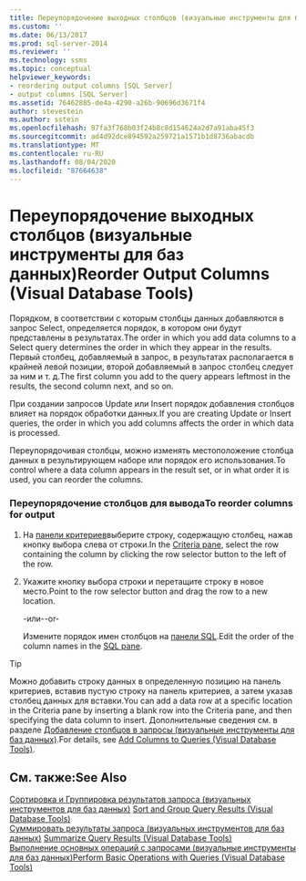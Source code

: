```yaml
---
title: Переупорядочение выходных столбцов (визуальные инструменты для баз данных) | Документация Майкрософт
ms.custom: ''
ms.date: 06/13/2017
ms.prod: sql-server-2014
ms.reviewer: ''
ms.technology: ssms
ms.topic: conceptual
helpviewer_keywords:
- reordering output columns [SQL Server]
- output columns [SQL Server]
ms.assetid: 76462885-de4a-4290-a26b-90696d3671f4
author: stevestein
ms.author: sstein
ms.openlocfilehash: 97fa3f768b03f24b8c8d154624a2d7a91aba45f3
ms.sourcegitcommit: ad4d92dce894592a259721a1571b1d8736abacdb
ms.translationtype: MT
ms.contentlocale: ru-RU
ms.lasthandoff: 08/04/2020
ms.locfileid: "87664638"
---
```

# <a name="reorder-output-columns-visual-database-tools"></a><span data-ttu-id="0792f-102">Переупорядочение выходных столбцов (визуальные инструменты для баз данных)</span><span class="sxs-lookup"><span data-stu-id="0792f-102">Reorder Output Columns (Visual Database Tools)</span></span>
  <span data-ttu-id="0792f-103">Порядком, в соответствии с которым столбцы данных добавляются в запрос Select, определяется порядок, в котором они будут представлены в результатах.</span><span class="sxs-lookup"><span data-stu-id="0792f-103">The order in which you add data columns to a Select query determines the order in which they appear in the results.</span></span> <span data-ttu-id="0792f-104">Первый столбец, добавляемый в запрос, в результатах располагается в крайней левой позиции, второй добавляемый в запрос столбец следует за ним и т. д.</span><span class="sxs-lookup"><span data-stu-id="0792f-104">The first column you add to the query appears leftmost in the results, the second column next, and so on.</span></span>  
  
 <span data-ttu-id="0792f-105">При создании запросов Update или Insert порядок добавления столбцов влияет на порядок обработки данных.</span><span class="sxs-lookup"><span data-stu-id="0792f-105">If you are creating Update or Insert queries, the order in which you add columns affects the order in which data is processed.</span></span>  
  
 <span data-ttu-id="0792f-106">Переупорядочивая столбцы, можно изменять местоположение столбца данных в результирующем наборе или порядок его использования.</span><span class="sxs-lookup"><span data-stu-id="0792f-106">To control where a data column appears in the result set, or in what order it is used, you can reorder the columns.</span></span>  
  
### <a name="to-reorder-columns-for-output"></a><span data-ttu-id="0792f-107">Переупорядочение столбцов для вывода</span><span class="sxs-lookup"><span data-stu-id="0792f-107">To reorder columns for output</span></span>  
  
1.  <span data-ttu-id="0792f-108">На [панели критериев](visual-database-tools.md)выберите строку, содержащую столбец, нажав кнопку выбора слева от строки.</span><span class="sxs-lookup"><span data-stu-id="0792f-108">In the [Criteria pane](visual-database-tools.md), select the row containing the column by clicking the row selector button to the left of the row.</span></span>  
  
2.  <span data-ttu-id="0792f-109">Укажите кнопку выбора строки и перетащите строку в новое место.</span><span class="sxs-lookup"><span data-stu-id="0792f-109">Point to the row selector button and drag the row to a new location.</span></span>  
  
     <span data-ttu-id="0792f-110">-или-</span><span class="sxs-lookup"><span data-stu-id="0792f-110">-or-</span></span>  
  
     <span data-ttu-id="0792f-111">Измените порядок имен столбцов на [панели SQL](sql-pane-visual-database-tools.md).</span><span class="sxs-lookup"><span data-stu-id="0792f-111">Edit the order of the column names in the [SQL pane](sql-pane-visual-database-tools.md).</span></span>  
  
> [!TIP]  
>  <span data-ttu-id="0792f-112">Можно добавить строку данных в определенную позицию на панель критериев, вставив пустую строку на панель критериев, а затем указав столбец данных для вставки.</span><span class="sxs-lookup"><span data-stu-id="0792f-112">You can add a data row at a specific location in the Criteria pane by inserting a blank row into the Criteria pane, and then specifying the data column to insert.</span></span> <span data-ttu-id="0792f-113">Дополнительные сведения см. в разделе [Добавление столбцов в запросы (визуальные инструменты для баз данных)](add-columns-to-queries-visual-database-tools.md).</span><span class="sxs-lookup"><span data-stu-id="0792f-113">For details, see [Add Columns to Queries &#40;Visual Database Tools&#41;](add-columns-to-queries-visual-database-tools.md).</span></span>  
  
## <a name="see-also"></a><span data-ttu-id="0792f-114">См. также:</span><span class="sxs-lookup"><span data-stu-id="0792f-114">See Also</span></span>  
 <span data-ttu-id="0792f-115">[Сортировка и Группировка результатов запроса &#40;визуальных инструментов для баз данных&#41;](sort-and-group-query-results-visual-database-tools.md) </span><span class="sxs-lookup"><span data-stu-id="0792f-115">[Sort and Group Query Results &#40;Visual Database Tools&#41;](sort-and-group-query-results-visual-database-tools.md) </span></span>  
 <span data-ttu-id="0792f-116">[Суммировать результаты запроса &#40;визуальных инструментов для баз данных&#41;](summarize-query-results-visual-database-tools.md) </span><span class="sxs-lookup"><span data-stu-id="0792f-116">[Summarize Query Results &#40;Visual Database Tools&#41;](summarize-query-results-visual-database-tools.md) </span></span>  
 [<span data-ttu-id="0792f-117">Выполнение основных операций с запросами (визуальные инструменты для баз данных)</span><span class="sxs-lookup"><span data-stu-id="0792f-117">Perform Basic Operations with Queries &#40;Visual Database Tools&#41;</span></span>](perform-basic-operations-with-queries-visual-database-tools.md)  
  
  
